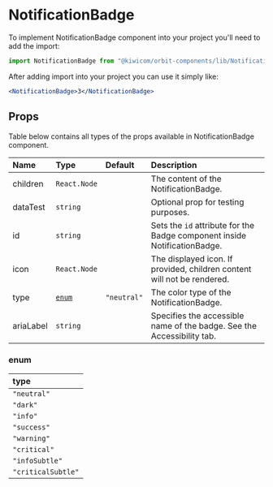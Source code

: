 # NotificationBadge

To implement NotificationBadge component into your project you'll need to add the import:

```jsx
import NotificationBadge from "@kiwicom/orbit-components/lib/NotificationBadge";
```

After adding import into your project you can use it simply like:

```jsx
<NotificationBadge>3</NotificationBadge>
```

## Props

Table below contains all types of the props available in NotificationBadge component.

| Name      | Type            | Default     | Description                                                               |
| :-------- | :-------------- | :---------- | :------------------------------------------------------------------------ |
| children  | `React.Node`    |             | The content of the NotificationBadge.                                     |
| dataTest  | `string`        |             | Optional prop for testing purposes.                                       |
| id        | `string`        |             | Sets the `id` attribute for the Badge component inside NotificationBadge. |
| icon      | `React.Node`    |             | The displayed icon. If provided, children content will not be rendered.   |
| type      | [`enum`](#enum) | `"neutral"` | The color type of the NotificationBadge.                                  |
| ariaLabel | `string`        |             | Specifies the accessible name of the badge. See the Accessibility tab.    |

### enum

| type               |
| :----------------- |
| `"neutral"`        |
| `"dark"`           |
| `"info"`           |
| `"success"`        |
| `"warning"`        |
| `"critical"`       |
| `"infoSubtle"`     |
| `"criticalSubtle"` |
